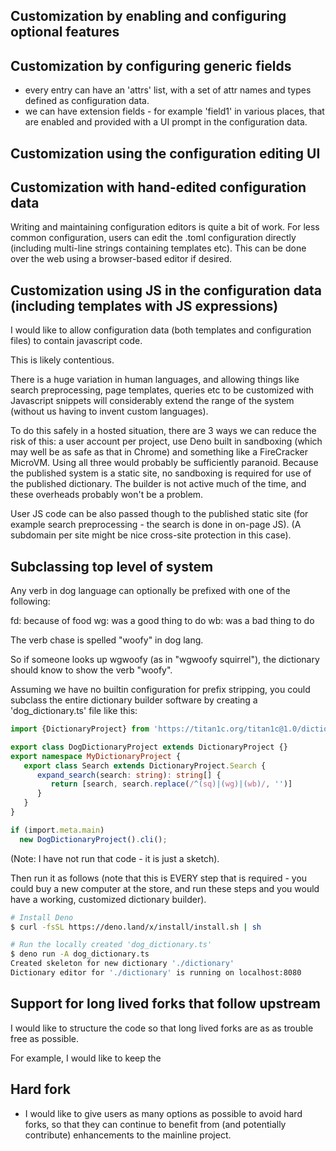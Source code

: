 
## Customization by enabling and configuring optional features




## Customization by configuring generic fields

- every entry can have an 'attrs' list, with a set of attr names and types defined as configuration data.
- we can have extension fields - for example 'field1' in various places, that are enabled and provided with
a UI prompt in the configuration data.

## Customization using the configuration editing UI


## Customization with hand-edited configuration data

Writing and maintaining configuration editors is quite a bit of work.
For less common configuration, users can edit the .toml configuration
directly (including multi-line strings containing templates etc).
This can be done over the web using a browser-based editor if desired.

## Customization using JS in the configuration data (including templates with JS expressions)

I would like to allow configuration data (both templates and
configuration files) to contain javascript code.

This is likely contentious.

There is a huge variation in human languages, and allowing things like search
preprocessing, page templates, queries etc to be customized with Javascript
snippets will considerably extend the range of the system (without us having
to invent custom languages).

To do this safely in a hosted situation, there are 3 ways we can
reduce the risk of this: a user account per project, use Deno built in
sandboxing (which may well be as safe as that in Chrome) and something
like a FireCracker MicroVM.  Using all three would probably be
sufficiently paranoid.  Because the published system is a static site,
no sandboxing is required for use of the published dictionary.  The
builder is not active much of the time, and these overheads probably
won't be a problem.

User JS code can be also passed though to the published static site (for example
search preprocessing - the search is done in on-page JS).  (A subdomain per site
might be nice cross-site protection in this case).

## Subclassing top level of system

Any verb in dog language can optionally be prefixed with one of the following:

fd: because of food
wg: was a good thing to do
wb: was a bad thing to do

The verb chase is spelled "woofy" in dog lang.

So if someone looks up wgwoofy (as in "wgwoofy squirrel"), the
dictionary should know to show the verb "woofy".

Assuming we have no builtin configuration for prefix stripping, you
could subclass the entire dictionary builder software by creating a
'dog_dictionary.ts' file like this:

``` ts
import {DictionaryProject} from 'https://titan1c.org/titan1c@1.0/dictionary.ts';

export class DogDictionaryProject extends DictionaryProject {}
export namespace MyDictionaryProject {
   export class Search extends DictionaryProject.Search {
      expand_search(search: string): string[] {
         return [search, search.replace(/^(sq)|(wg)|(wb)/, '')]
      }
   }
}

if (import.meta.main)
  new DogDictionaryProject().cli();
```
(Note: I have not run that code - it is just a sketch).

Then run it as follows (note that this is EVERY step that is required - you could buy
a new computer at the store, and run these steps and you would have a working, customized
dictionary builder).

``` sh
# Install Deno
$ curl -fsSL https://deno.land/x/install/install.sh | sh

# Run the locally created 'dog_dictionary.ts'
$ deno run -A dog_dictionary.ts
Created skeleton for new dictionary './dictionary'
Dictionary editor for './dictionary' is running on localhost:8080
```

## Support for long lived forks that follow upstream

I would like to structure the code so that long lived forks are as as
trouble free as possible.

For example, I would like to keep the 

## Hard fork

- I would like to give users as many options as possible to avoid hard
forks, so that they can continue to benefit from (and potentially
contribute) enhancements to the mainline project.
